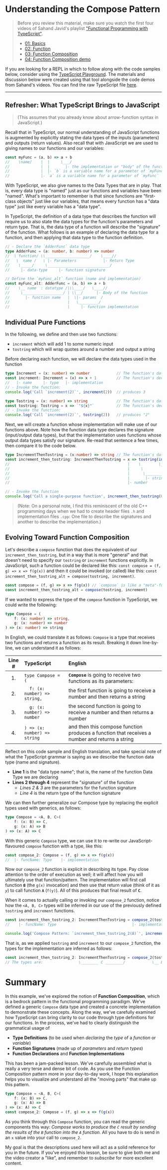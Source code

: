 # Understanding the Compose Pattern

> Before you review this material, make sure you watch the first four videos of Sahand Javid's playlist ["Functional Programming with TypeScript"](https://www.youtube.com/playlist?list=PLuPevXgCPUIMbCxBEnc1dNwboH6e2ImQo).
>
> - [01: Basics](https://youtu.be/Z3PLwD3iebg)
> - [02: Function](https://youtu.be/o_h24YHRmGo)
> - [03: Function Composition](https://youtu.be/WW3DojspA58)
> - [04: Function Composition demo](https://youtu.be/p5L5p4NMS78)

If you are looking for a REPL in which to follow along with the code samples below, consider using the [TypeScript Playground](https://www.typescriptlang.org/play). The materials and discussion below were created using that tool alongside the code demos from Sahand's videos. You can find the raw TypeScript file [here](./FunctionalComposition.ts).

----

## Refresher: What TypeScript Brings to JavaScript

> (This assumes that you already know about arrow-function syntax in JavaScript.)

Recall that in TypeScript, our normal understanding of JavaScript functions is augmented
by explicitly stating the data types of the inputs (parameters) and outputs (return values).
Also recall that with JavaScript we are used to giving names to our functions and our variables:

```ts
const myFunc = (a, b) => a + b
//    \name/    |  |     \___/
//              |  |       |- the implementation or "body" of the function; returning a value
//              |  |- `b` is a variable name for a parameter of `myFunc`
//              |- `a` is a variable name for a parameter of `myFunc`
```

With TypeScript, we also give names to the Data Types that are in play.
That is, every data type is "named" just as our functions and variables have been "named".
What's important to remember is that since functions are "first-class objects" just like our variables,
that means every function has a "data type" just like every variable has a "data type".

In TypeScript, the definition of a data type that describes the function will require us
to also state the data types for the function's parameters and return type. That is,
the data type of a function will describe the "signature" of the function.
What follows is an example of declaring the data type for a function,
and then applying that data type to the function definition.

```ts
// - Declare the `AdderFunc` data type
type AdderFunc = (a: number, b: number) => number
//  \ function/ \\____________________/    \____//
//   \  name /   \ |- Parameters            |- Return Type
//    \_____/     \____________________________/
//     |- data-type     |- function signature

// Define the `myFunc_alt` function (name and implementation)
const myFunc_alt: AdderFunc = (a, b) => a + b
//    \__ name  : datatype /|\\____/   \____//
//     \__________________/ | \\__/      |- Body of the function
//       |- function name   |  \|- params  /
//                          |   \_________/
//                          |     |- function implementation
```

## Individual Pure Functions

In the following, we define and then use two functions:

- `increment` which will add 1 to some numeric input
- `tostring` which will wrap quotes around a number and output a string

Before declaring each function, we will declare the data types used in the function

```ts
type Increment = (x: number) => number            // The function's data type (+signature)
const increment: Increment = (x) => x + 1         // The function's declaration
//   |- name     |- type   |- implementation
// - Invoke the function:
console.log('Call `increment(2)`', increment(2))  // produces 3

type Tostring = (x: number) => string             // The function's data type (+signature)
const tostring: Tostring = x => `"${x}"`          // The function's declaration
// - Invoke the function:
console.log('Call `increment(2)`', tostring(2))   // produces "2"
```

Next, we will create a function whose implementation will make use of our functions above.
Note how the function data type declares the signature (input/output data types),
but that the implementation uses functions whose output data types satisfy our signature.
Re-read that sentence a few times, then compare it to the code below.

```ts
type IncrementThenTostring = (x:number) => string // The function's data type (+signature)
const increment_then_tostring: IncrementThenTostring = x => tostring(increment(x))
//                                                     |    \        \__________//
//                                                     |     \        |- number /
//                                                     |      \________________/
//                                                     |       |- string
//                                                     |- number

// - Invoke the function
console.log('Call a single-purpose function', increment_then_tostring(6)); // produces "7"
```

> (Note: On a personal note, I find this reminiscent of the old C++ programming days when
>  we had to create header files `.h` and implementation files `.cpp`: One file to
>  describe the signatures and another to describe the implementation.)


## Evolving Toward Function Composition

Let's describe a `compose` function that does the equivalent of our `increment_then_tostring`,
but in a way that is more "general" and that doesn't need to specify our `tostring` or `increment` functions explicitly.
In JavaScript, such a function could be declared like this:
`const compose = (f, g) => x => f(g(x))`
and then it could be invoked (or called) like this:
`const increment_then_tostring_alt = compose(tostring, increment)`.

```js
const compose = (f, g) => x => f(g(x)) // `compose` is like a "meta"-function
const increment_then_tostring_alt = compose(tostring, increment)
```
If we wanted to express the type of the `compose` function in TypeScript, we could write the following:

```ts
type Compose = (
    f: (x: number) => string,
    g: (x: number) => number
) => (x: number) => string
```

In English, we could translate it as follows:
 `Compose` is a type that receives two functions and returns a function as its result.
Breaking it down line-by-line, we can understand it as follows:

| Line # | TypeScript                                         | English                                                                                        |
| :----: | :------------------------------------------------- | :--------------------------------------------------------------------------------------------- |
|   1.   | <code>type Compose = (             </code>         | **`Compose`** is going to receive two functions as its parameters:                             |
|   2.   | <code>&nbsp;&nbsp;f: (x: number) => string,</code> | the first function is going to receive a number and then returns a string                      |
|   3.   | <code>&nbsp;&nbsp;g: (x: number) => number </code> | the second function is going to receive a number and then returns a number                     |
|   4.   | <code>) => (x: number) => string   </code>         | and then this compose function produces a function that receives a number and returns a string |

<!--
| Line # | TypeScript                                         | English                                                                                        |
| :----: | :------------------------------------------------- | :--------------------------------------------------------------------------------------------- |
|   1.   | <code>type Compose = (             </code>         | **Compose** is a data type for a function with this signature:                                   |
|   2.   | <code>&nbsp;&nbsp;f: (x: number) => string,</code> | Param 1: a function that will receive a number and return a string                      |
|   3.   | <code>&nbsp;&nbsp;g: (x: number) => number </code> | Param 2: a function that will receive a number and return a number                     |
|   4.   | <code>) => (x: number) => string   </code>         | Return Type: a function that receives a number and returns a string |

-->

Reflect on this code sample and English translation, and take special note of what the TypeScript grammar is saying
as we describe the function data type (name and signature).

- **Line 1** is the "data type name"; that is, the name of the function Data Type we are declaring
- **Lines 2 through 4** represent the "signature" of the function
  - *Lines 2 & 3* are the parameters for the function signature
  - *Line 4* is the return type of the function signature

We can then further generalize our Compose type by replacing the explicit types used with generics, as follows:

```ts
type Compose = <A, B, C>(
    f: (x: B) => C,
    g: (x: A) => B
) => (x: A) => C
```

With this generic `Compose` type, we can use it to re-write our JavaScript-flavoured `compose` function with a type, like this:

```ts
const compose_2: Compose = (f, g) => x => f(g(x))
//  |- funcName: Type    |- implementation
```

Now our `compose_2` function is explicit in describing its type. Pay close attention to the order of execution as well; it will affect how you will ultimately use that function/pattern. The implementation will first call function **`B`** (the `g(x)` invocation) and then use that return value (think of it as *`y`*) to call function **`A`** (`f(y)`). All of this produces that final result of **`C`**.

When it comes to actually calling or invoking our `compose_2` function,
notice how the `<A, B, C>` types will be inferred in our use of the
previously defined `tostring` and `increment` functions.

```ts
const increment_then_tostring_2: IncrementThenTostring = compose_2(tostring, increment)
//    |- funcName: Type                                  |- implementation

console.log('Compose Pattern: `increment_then_tostring_2(8)`', increment_then_tostring_2(8)) // produces "9"
```

That is, as we applied `tostring` and `increment` to our `compose_2` function, the
types for the implementation are inferred as follows:

```ts
const increment_then_tostring_2: IncrementThenTostring = compose_2(tostring, increment)
// The types are:                \________ C ________/            \__ B __/  \__ A __/
```

# Summary

In this example, we've explored the notion of **Function Composition**, which is a bedrock pattern in the functional programming paradigm.
We've defined a generic `Compose` data type and created a concrete implementation to demonstrate these concepts.
Along the way, we've carefully examined how TypeScript can bring clarity to our code through type definitions for our functions.
In the process, we've had to clearly distinguish the grammatical usage of

- **Type Definitions** (to be used when *declaring* the *type* of a *function* or *variable*)
- **Function Signatures** (made up of *parameters* and *return types*)
- **Function Declarations** and **Function Implementations**

This has been a jam-packed lesson. We've carefully assembled what is really a very terse and dense bit of code. As you use the
Function Composition pattern more in your day-to-day work, I hope this explanation helps you to visualize and understand all the
"moving parts" that make up this pattern.

```ts
type Compose = <A, B, C>(
    f: (x: B) => C,
    g: (x: A) => B
) => (x: A) => C
const compose_2: Compose = (f, g) => x => f(g(x))
```

As you think through this `Compose` function, you can read the generic components this way: *Compose works to produce the `C` result by sending the results of the `B` function into the `A` function.* All you have to do is send in an `x` value into your call to `compose_2`.

My goal is that the descriptions used here will act as a solid reference for you in the future. If you've enjoyed this lesson, be sure to give both me and the video creator a "like", and remember to *subscribe* for more excellent content.
